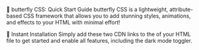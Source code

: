 🦋 butterfly CSS: Quick Start Guide
butterfly CSS is a lightweight, attribute-based CSS framework that allows you to add stunning styles, animations, and effects to your HTML with minimal effort!

🚀 Instant Installation
Simply add these two CDN links to the <head> of your HTML file to get started and enable all features, including the dark mode toggler.



<link rel="stylesheet" href="https://cdn.jsdelivr.net/gh/AMR2010M/butterfly-css@latest/attributes.css">
<script src="https://cdn.jsdelivr.net/gh/AMR2010M/butterfly-css@latest/dark.js"></script>
 



